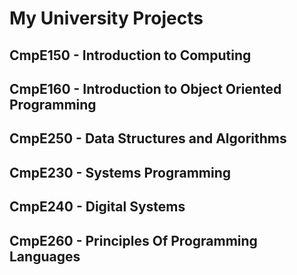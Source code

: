 # My University Projects
## CmpE150 - Introduction to Computing

## CmpE160 - Introduction to Object Oriented Programming

## CmpE250 - Data Structures and Algorithms

## CmpE230 - Systems Programming

## CmpE240 - Digital Systems

## CmpE260 - Principles Of Programming Languages
